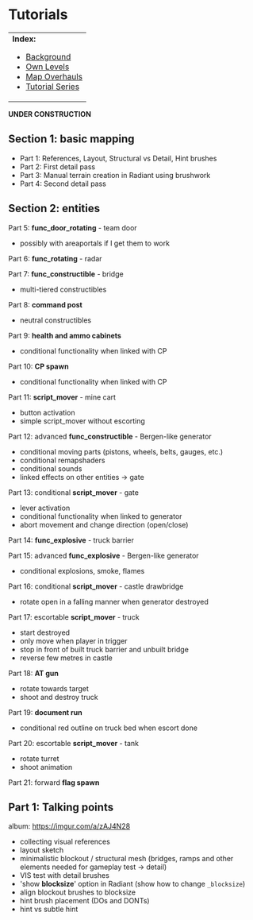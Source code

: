 Tutorials
==========

<table>
 <tr>
   <td><b>Index:</b><br>
    <ul>
     <li><a href="https://github.com/realkemon/home/blob/master/pages/level_design.md#background">Background</a></li>
     <li><a href="https://github.com/realkemon/home/blob/master/pages/level_design.md#own-levels">Own Levels</a></li>
     <li><a href="https://github.com/realkemon/home/blob/master/pages/level_design.md#map-overhauls">Map Overhauls</a></li>
     <li><a href="https://github.com/realkemon/home/blob/master/pages/level_design.md#tutorial-series">Tutorial Series</a></li>
    </ul>
 </td>
 </tr>
</table>


**UNDER CONSTRUCTION**

Section 1: basic mapping
----------
* Part 1: References, Layout, Structural vs Detail, Hint brushes
* Part 2: First detail pass
* Part 3: Manual terrain creation in Radiant using brushwork
* Part 4: Second detail pass

Section 2: entities
----------
Part 5: **func_door_rotating** - team door
* possibly with areaportals if I get them to work

Part 6: **func_rotating** - radar

Part 7: **func_constructible** - bridge
* multi-tiered constructibles

Part 8: **command post**
* neutral constructibles

Part 9: **health and ammo cabinets**
* conditional functionality when linked with CP

Part 10: **CP spawn**
* conditional functionality when linked with CP

Part 11: **script_mover** - mine cart
* button activation
* simple script_mover without escorting

Part 12: advanced **func_constructible** - Bergen-like generator
* conditional moving parts (pistons, wheels, belts, gauges, etc.)
* conditional remapshaders
* conditional sounds 
* linked effects on other entities -> gate

Part 13: conditional **script_mover** - gate
* lever activation
* conditional functionality when linked to generator
* abort movement and change direction (open/close)

Part 14: **func_explosive** - truck barrier

Part 15: advanced **func_explosive** - Bergen-like generator
* conditional explosions, smoke, flames

Part 16: conditional **script_mover** - castle drawbridge
* rotate open in a falling manner when generator destroyed

Part 17: escortable **script_mover** - truck
* start destroyed
* only move when player in trigger
* stop in front of built truck barrier and unbuilt bridge
* reverse few metres in castle

Part 18: **AT gun**
* rotate towards target
* shoot and destroy truck

Part 19: **document run**
* conditional red outline on truck bed when escort done

Part 20: escortable **script_mover** - tank
* rotate turret
* shoot animation

Part 21: forward **flag spawn**

Part 1: Talking points
---------

album: https://imgur.com/a/zAJ4N28
* collecting visual references
* layout sketch
* minimalistic blockout / structural mesh (bridges, ramps and other elements needed for gameplay test -> detail)
* VIS test with detail brushes
* 'show **blocksize**' option in Radiant (show how to change `_blocksize`)
* align blockout brushes to blocksize
* hint brush placement (DOs and DONTs)
* hint vs subtle hint
